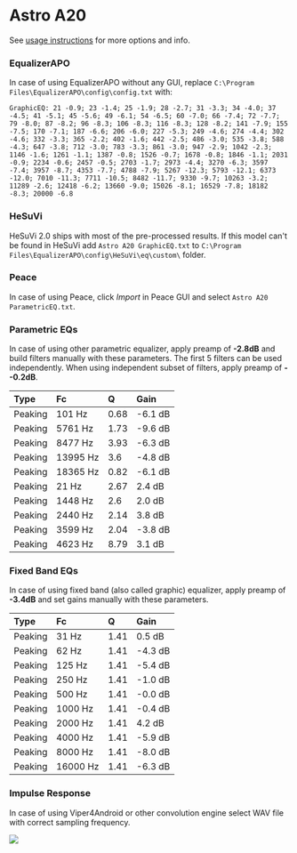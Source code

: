 # Astro A20
See [usage instructions](https://github.com/jaakkopasanen/AutoEq#usage) for more options and info.

### EqualizerAPO
In case of using EqualizerAPO without any GUI, replace `C:\Program Files\EqualizerAPO\config\config.txt`
with:
```
GraphicEQ: 21 -0.9; 23 -1.4; 25 -1.9; 28 -2.7; 31 -3.3; 34 -4.0; 37 -4.5; 41 -5.1; 45 -5.6; 49 -6.1; 54 -6.5; 60 -7.0; 66 -7.4; 72 -7.7; 79 -8.0; 87 -8.2; 96 -8.3; 106 -8.3; 116 -8.3; 128 -8.2; 141 -7.9; 155 -7.5; 170 -7.1; 187 -6.6; 206 -6.0; 227 -5.3; 249 -4.6; 274 -4.4; 302 -4.6; 332 -3.3; 365 -2.2; 402 -1.6; 442 -2.5; 486 -3.0; 535 -3.8; 588 -4.3; 647 -3.8; 712 -3.0; 783 -3.3; 861 -3.0; 947 -2.9; 1042 -2.3; 1146 -1.6; 1261 -1.1; 1387 -0.8; 1526 -0.7; 1678 -0.8; 1846 -1.1; 2031 -0.9; 2234 -0.6; 2457 -0.5; 2703 -1.7; 2973 -4.4; 3270 -6.3; 3597 -7.4; 3957 -8.7; 4353 -7.7; 4788 -7.9; 5267 -12.3; 5793 -12.1; 6373 -12.0; 7010 -11.3; 7711 -10.5; 8482 -11.7; 9330 -9.7; 10263 -3.2; 11289 -2.6; 12418 -6.2; 13660 -9.0; 15026 -8.1; 16529 -7.8; 18182 -8.3; 20000 -6.8
```

### HeSuVi
HeSuVi 2.0 ships with most of the pre-processed results. If this model can't be found in HeSuVi add
`Astro A20 GraphicEQ.txt` to `C:\Program Files\EqualizerAPO\config\HeSuVi\eq\custom\` folder.

### Peace
In case of using Peace, click *Import* in Peace GUI and select `Astro A20 ParametricEQ.txt`.

### Parametric EQs
In case of using other parametric equalizer, apply preamp of **-2.8dB** and build filters manually
with these parameters. The first 5 filters can be used independently.
When using independent subset of filters, apply preamp of **--0.2dB**.

| Type    | Fc       |    Q | Gain    |
|:--------|:---------|:-----|:--------|
| Peaking | 101 Hz   | 0.68 | -6.1 dB |
| Peaking | 5761 Hz  | 1.73 | -9.6 dB |
| Peaking | 8477 Hz  | 3.93 | -6.3 dB |
| Peaking | 13995 Hz | 3.6  | -4.8 dB |
| Peaking | 18365 Hz | 0.82 | -6.1 dB |
| Peaking | 21 Hz    | 2.67 | 2.4 dB  |
| Peaking | 1448 Hz  | 2.6  | 2.0 dB  |
| Peaking | 2440 Hz  | 2.14 | 3.8 dB  |
| Peaking | 3599 Hz  | 2.04 | -3.8 dB |
| Peaking | 4623 Hz  | 8.79 | 3.1 dB  |

### Fixed Band EQs
In case of using fixed band (also called graphic) equalizer, apply preamp of **-3.4dB** and set
gains manually with these parameters.

| Type    | Fc       |    Q | Gain    |
|:--------|:---------|:-----|:--------|
| Peaking | 31 Hz    | 1.41 | 0.5 dB  |
| Peaking | 62 Hz    | 1.41 | -4.3 dB |
| Peaking | 125 Hz   | 1.41 | -5.4 dB |
| Peaking | 250 Hz   | 1.41 | -1.0 dB |
| Peaking | 500 Hz   | 1.41 | -0.0 dB |
| Peaking | 1000 Hz  | 1.41 | -0.4 dB |
| Peaking | 2000 Hz  | 1.41 | 4.2 dB  |
| Peaking | 4000 Hz  | 1.41 | -5.9 dB |
| Peaking | 8000 Hz  | 1.41 | -8.0 dB |
| Peaking | 16000 Hz | 1.41 | -6.3 dB |

### Impulse Response
In case of using Viper4Android or other convolution engine select WAV file with correct sampling frequency.

![](https://raw.githubusercontent.com/jaakkopasanen/AutoEq/master/results/rtings/avg/Astro%20A20/Astro%20A20.png)